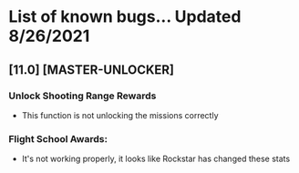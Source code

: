 # List of known bugs... Updated 8/26/2021

## [11.0] [MASTER-UNLOCKER]

### Unlock Shooting Range Rewards
- This function is not unlocking the missions correctly

### Flight School Awards:
- It's not working properly, it looks like Rockstar has changed these stats
